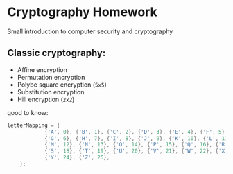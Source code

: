 # Cryptography Homework

Small introduction to computer security and cryptography

## Classic cryptography:
- Affine encryption
- Permutation encryption
- Polybe square encryption (``5x5``)
- Substitution encryption
- Hill encryption (``2x2``)

good to know:
````c++
letterMapping = {
            {'A', 0}, {'B', 1}, {'C', 2}, {'D', 3}, {'E', 4}, {'F', 5},
            {'G', 6}, {'H', 7}, {'I', 8}, {'J', 9}, {'K', 10}, {'L', 11},
            {'M', 12}, {'N', 13}, {'O', 14}, {'P', 15}, {'Q', 16}, {'R', 17},
            {'S', 18}, {'T', 19}, {'U', 20}, {'V', 21}, {'W', 22}, {'X', 23},
            {'Y', 24}, {'Z', 25},
    };
````

